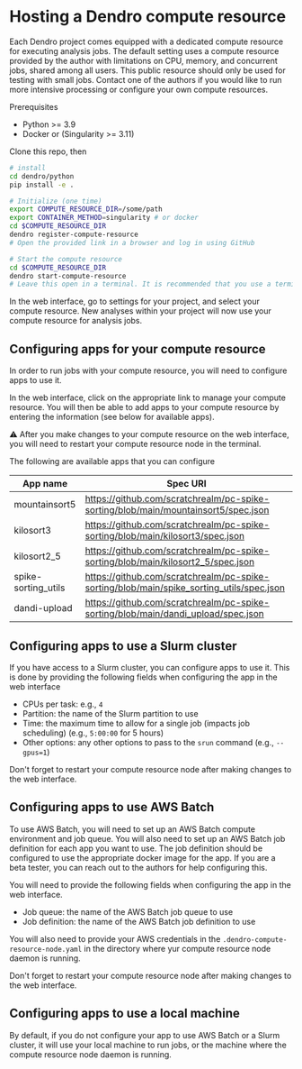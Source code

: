 # Hosting a Dendro compute resource

Each Dendro project comes equipped with a dedicated compute resource for executing analysis jobs. The default setting uses a compute resource provided by the author with limitations on CPU, memory, and concurrent jobs, shared among all users. This public resource should only be used for testing with small jobs. Contact one of the authors if you would like to run more intensive processing or configure your own compute resources.

Prerequisites

* Python >= 3.9
* Docker or (Singularity >= 3.11)

Clone this repo, then

```bash
# install
cd dendro/python
pip install -e .
```

```bash
# Initialize (one time)
export COMPUTE_RESOURCE_DIR=/some/path
export CONTAINER_METHOD=singularity # or docker
cd $COMPUTE_RESOURCE_DIR
dendro register-compute-resource
# Open the provided link in a browser and log in using GitHub
```

```bash
# Start the compute resource
cd $COMPUTE_RESOURCE_DIR
dendro start-compute-resource
# Leave this open in a terminal. It is recommended that you use a terminal multiplexer like tmux or screen.
```

In the web interface, go to settings for your project, and select your compute resource. New analyses within your project will now use your compute resource for analysis jobs.

## Configuring apps for your compute resource

In order to run jobs with your compute resource, you will need to configure apps to use it.

In the web interface, click on the appropriate link to manage your compute resource. You will then be able to add apps to your compute resource by entering the information (see below for available apps).

:warning: After you make changes to your compute resource on the web interface, you will need to restart your compute resource node in the terminal.

The following are available apps that you can configure

| App name | Spec URI |
| -------- | --------------- |
| mountainsort5 | https://github.com/scratchrealm/pc-spike-sorting/blob/main/mountainsort5/spec.json |
| kilosort3 | https://github.com/scratchrealm/pc-spike-sorting/blob/main/kilosort3/spec.json |
| kilosort2_5 | https://github.com/scratchrealm/pc-spike-sorting/blob/main/kilosort2_5/spec.json |
| spike-sorting_utils | https://github.com/scratchrealm/pc-spike-sorting/blob/main/spike_sorting_utils/spec.json |
| dandi-upload | https://github.com/scratchrealm/pc-spike-sorting/blob/main/dandi_upload/spec.json |

## Configuring apps to use a Slurm cluster

If you have access to a Slurm cluster, you can configure apps to use it. This is done by providing the following fields when configuring the app in the web interface

* CPUs per task: e.g., `4`
* Partition: the name of the Slurm partition to use
* Time: the maximum time to allow for a single job (impacts job scheduling) (e.g., `5:00:00` for 5 hours)
* Other options: any other options to pass to the `srun` command (e.g., `--gpus=1`)

Don't forget to restart your compute resource node after making changes to the web interface.

## Configuring apps to use AWS Batch

To use AWS Batch, you will need to set up an AWS Batch compute environment and job queue. You will also need to set up an AWS Batch job definition for each app you want to use. The job definition should be configured to use the appropriate docker image for the app. If you are a beta tester, you can reach out to the authors for help configuring this.

You will need to provide the following fields when configuring the app in the web interface.

* Job queue: the name of the AWS Batch job queue to use
* Job definition: the name of the AWS Batch job definition to use

You will also need to provide your AWS credentials in the `.dendro-compute-resource-node.yaml` in the directory where yur compute resource node daemon is running.

Don't forget to restart your compute resource node after making changes to the web interface.

## Configuring apps to use a local machine

By default, if you do not configure your app to use AWS Batch or a Slurm cluster, it will use your local machine to run jobs, or the machine where the compute resource node daemon is running.